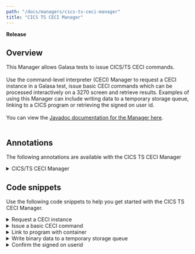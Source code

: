 ```yaml
---
path: "/docs/managers/cics-ts-ceci-manager"
title: "CICS TS CECI Manager"
---
```


**Release**

## Overview
This Manager allows Galasa tests to issue CICS/TS CECI commands.<br><br> Use the command-level interpreter (CECI) Manager to request a CECI instance in a Galasa test,  issue basic CECI commands  which can be processed interactively on a 3270 screen and  retrieve results. Examples of using this Manager can include writing data to a temporary storage  queue, linking to a CICS program or retrieving the signed on user id. <br><br> You can view the <a href="https://javadoc.galasa.dev/dev/galasa/cicsts/ceci/package-summary.html">Javadoc documentation for the Manager here</a>. <br><br>


## Annotations

The following annotations are available with the CICS TS CECI Manager
<details>
<summary>CICS/TS CECI Manager</summary>

| Annotation: | CICS/TS CECI Manager |
| --------------------------------------- | :------------------------------------- |
| Name: | @CECI |
| Description: | The <code>@CECI</code> annotation will request the CICS/TS CECI Manager to provide a CECI instance. |
| Syntax: | @CECI<br> public ICECI ceci;<br> |
| Notes: | Requests to the <code>ICECI</code> Manager interface requires a <a href="https://javadoc-snapshot.galasa.dev/dev/galasa/cicsts/ceci/ITerminal.html" target="_blank">ITerminal</a> object which is logged on to CICS and is at  the CECI initial screen.<br><br> If mixed case is required, the terminal should be presented with no upper case translate status. For example, the test could first issue <code>CEOT TRANIDONLY</code> to the <a href="https://javadoc-snapshot.galasa.dev/dev/galasa/cicsts/ceci/ITerminal.html" target="_blank">ITerminal</a> before invoking <a href="https://javadoc-snapshot.galasa.dev/dev/galasa/cicsts/ceci/ICECI.html" target="_blank">ICECI</a> methods.<br><br> See <a href="https://javadoc-snapshot.galasa.dev/dev/galasa/cicsts/ceci/CECI.html" target="_blank">CECI</a>, <a href="https://javadoc-snapshot.galasa.dev/dev/galasa/cicsts/ceci/ICECI.html" target="_blank">ICECI</a> and <a href="https://javadoc-snapshot.galasa.dev/dev/galasa/cicsts/ceci/ITerminal.html" target="_blank">ITerminal</a> to find out more. |

</details>



## Code snippets

Use the following code snippets to help you get started with the CICS TS CECI Manager.
 
<details><summary>Request a CECI instance</summary>

The following snippet shows the code that is required to request a CECI instance in a Galasa test:

```
@CECI
public ICECI ceci;
```

The code creates a CICS/TS CECI instance. The CECI instance will also require a 3270 terminal instance:

```
@ZosImage(imageTag="A")
public IZosImage zosImageA;

@Zos3270Terminal(imageTag="A")
public ITerminal ceciTerminal;
```
The 3270 terminal is associated with the zOS Image allocated in the *zosImageA* field.


</details>

<details><summary>Issue a basic CECI command</summary>

The following snippet shows the code required to issue the a basic CECI command. In this case, the test will write a message to the operator console:

```
String ceciCommand = "EXEC CICS WRITE OPERATOR TEXT('About to execute Galasa Test...')";
ICECIResponse resp = ceciTerminal.issueCommand(terminal, ceciCommand);
if (!resp.isNormal() {
    ...
}
```
</details>


<details><summary>Link to program with container</summary>

Create a CONTAINER on a CHANNEL, EXEC CICS LINK to a PROGRAM with the CHANNEL and get the returned CONTAINER data.

Create the input CONATINER called "MY-CONTAINER-IN" on CHANNEL "MY-CHANNEL" with the data "My_Contaier_Data". The CONTAINER will default to TEXT with no code page conversion:

```
ICECIResponse resp = ceci.putContainer(ceciTerminal, "MY-CHANNEL", "MY-CONTAINER-IN", "My_Contaier_Data", null, null, null);
if (!resp.isNormal()) {
    ...
}
```
Link to PROGRAM "MYPROG" with the CHANNEL "MY-CHANNEL":

```
eib = ceci.linkProgramWithChannel(ceciTerminal, "MYPROG", "MY-CHANNEL", null, null, false);
if (!resp.isNormal()) {
    ...
}
```
Get the content of the CONTAINER "MY-CONTAINER-OUT" from CHANNEL "MY-CHANNEL" into the CECI variable "&DATAOUT" and retrieve the variable data into a String:

```
eib = ceci.getContainer(ceciTerminal, "MY-CHANNEL", "MY-CONTAINER-OUT", "&DATAOUT", null, null);
if (!resp.isNormal()) {
    ...
}
String dataOut = ceci.retrieveVariableText(ceciTerminal, "&DATAOUT");
```
</details>

<details><summary>Write binary data to a temporary storage queue</summary>

Use the following code to write binary data to TS QUEUE 

Create a binary CECI variable:

```
char[] data = {0x0C7, 0x081, 0x093, 0x081, 0x0A2, 0x081, 0x040, 0x0C4, 0x081, 0x0A3, 0x081};
ceci.defineVariableBinary(ceciTerminal, "&BINDATA", data);
```
Write the binary variable to a TS QUEUE called "MYQUEUE": 

```
String command = "WRITEQ TS QUEUE('MYQUEUE') FROM(&BINDATA)";
ICECIResponse resp = ceci.issueCommand(ceciTerminal, command);
if (!resp.isNormal()) {
    ...
}

```

The "MYQUEUE" now contains the following data:

```
Galasa Data
```
</details>

<details><summary>Confirm the signed on userid</summary> 

Use the following code to issue the CICS ASSIGN API and retrieve the signed on userid from the response: 


```
String command = "ASSIGN";
ICECIResponse resp = ceci.issueCommand(ceciTerminal, command);
String userid = resp.getResponseOutputValues().get("USERID").getTextValue();

```

Alternatively, issue ASSIGN and assign the userid value to a variable:

```
String command = "ASSIGN USERID(&USERID)";
ICECIResponse resp = ceci.issueCommand(ceciTerminal, command);
String userid = ceci.retrieveVariableText("&USERID");

```
</details>


